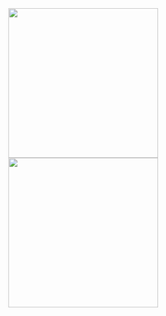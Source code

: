 <img src="Screenshots/Screenshot 2025-07-23 at 12.18.24 AM.png" width="300"/>
<img src="Screenshots/Screenshot 2025-07-23 at 9.33.48 AM".png" width="300"/>

